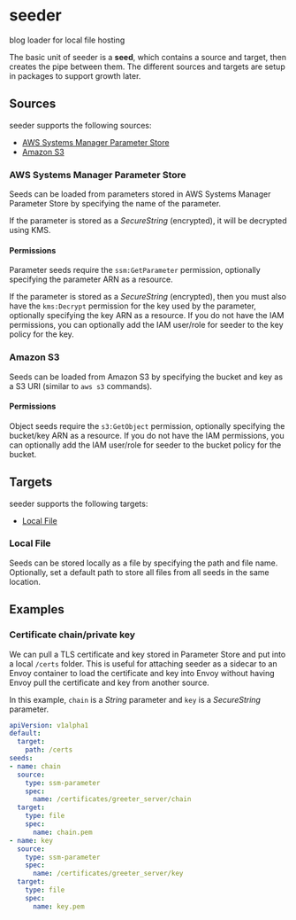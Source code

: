 # seeder
blog loader for local file hosting

The basic unit of seeder is a **seed**, which contains a source and target, then creates the pipe between them. The different sources and targets are setup in packages to support growth later.

## Sources

seeder supports the following sources:
* [AWS Systems Manager Parameter Store](#aws-systems-manager-parameter-store)
* [Amazon S3](#amazon-s3)

### AWS Systems Manager Parameter Store

Seeds can be loaded from parameters stored in AWS Systems Manager Parameter Store by specifying the name of the parameter.

If the parameter is stored as a _SecureString_ (encrypted), it will be decrypted using KMS.

#### Permissions

Parameter seeds require the `ssm:GetParameter` permission, optionally specifying the parameter ARN as a resource.

If the parameter is stored as a _SecureString_ (encrypted), then you must also have the `kms:Decrypt` permission for the key used by the parameter, optionally specifying the key ARN as a resource. If you do not have the IAM permissions, you can optionally add the IAM user/role for seeder to the key policy for the key.

### Amazon S3

Seeds can be loaded from Amazon S3 by specifying the bucket and key as a S3 URI (similar to `aws s3` commands).

#### Permissions

Object seeds require the `s3:GetObject` permission, optionally specifying the bucket/key ARN as a resource. If you do not have the IAM permissions, you can optionally add the IAM user/role for seeder to the bucket policy for the bucket.

## Targets

seeder supports the following targets:
* [Local File](#local-file)

### Local File

Seeds can be stored locally as a file by specifying the path and file name. Optionally, set a default path to store all files from all seeds in the same location.

## Examples

### Certificate chain/private key

We can pull a TLS certificate and key stored in Parameter Store and put into a local `/certs` folder. This is useful for attaching seeder as a sidecar to an Envoy container to load the certificate and key into Envoy without having Envoy pull the certificate and key from another source.

In this example, `chain` is a _String_ parameter and `key` is a _SecureString_ parameter.

```yaml
apiVersion: v1alpha1
default:
  target:
    path: /certs
seeds:
- name: chain
  source:
    type: ssm-parameter
    spec:
      name: /certificates/greeter_server/chain
  target:
    type: file
    spec:
      name: chain.pem
- name: key
  source:
    type: ssm-parameter
    spec:
      name: /certificates/greeter_server/key
  target:
    type: file
    spec:
      name: key.pem
```
